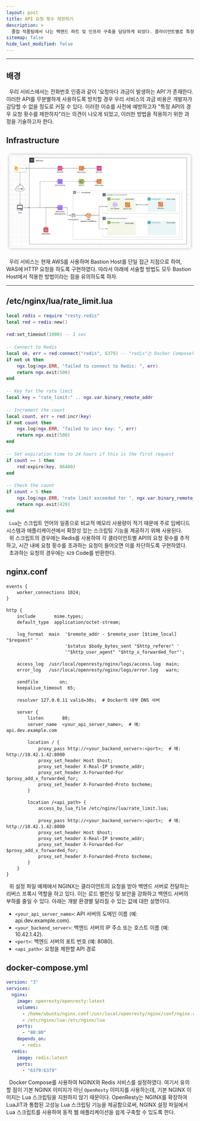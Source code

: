 ```yaml
---
layout: post
title: API 요청 횟수 제한하기
description: >
  졸업 작품팀에서 나는 백엔드 파트 및 인프라 구축을 담당하게 되었다. 클라이언트별로 특정 API의 요청 횟수를 제한하기 위한 방법을 기술하고자 한다.
sitemap: false
hide_last_modified: false
---
```


---

## 배경

&nbsp; 우리 서비스에서는 전화번호 인증과 같이 '요청마다 과금이 발생하는 API'가 존재한다. 이러한 API를 무분별하게 사용하도록 방치할 경우 우리 서비스의 과금 비용은 개발자가 감당할 수 없을 정도로 커질 수 있다. 이러한 이슈를 사전에 예방하고자 "특정 API의 경우 요청 횟수를 제한하자"라는 의견이 나오게 되었고, 이러한 방법을 적용하기 위한 과정을 기술하고자 한다.

## Infrastructure

![alt text](../../assets/img/docs/api-request-count-limit/image.png)

&nbsp; 우리 서비스는 현재 AWS를 사용하며 Bastion Host를 단일 접근 지점으로 하여, WAS에 HTTP 요청을 하도록 구현하였다. 따라서 아래에 서술할 방법도 모두 Bastion Host에서 적용한 방법이라는 점을 유의하도록 하자.

---

## /etc/nginx/lua/rate_limit.lua

```lua
local redis = require "resty.redis"
local red = redis:new()

red:set_timeout(1000) -- 1 sec

-- Connect to Redis
local ok, err = red:connect("redis", 6379) -- "redis"는 Docker Compose에서 정의한 서비스 이름입니다.
if not ok then
    ngx.log(ngx.ERR, "failed to connect to Redis: ", err)
    return ngx.exit(500)
end

-- Key for the rate limit
local key = "rate_limit:" .. ngx.var.binary_remote_addr

-- Increment the count
local count, err = red:incr(key)
if not count then
    ngx.log(ngx.ERR, "failed to incr key: ", err)
    return ngx.exit(500)
end

-- Set expiration time to 24 hours if this is the first request
if count == 1 then
    red:expire(key, 86400)
end

-- Check the count
if count > 5 then
    ngx.log(ngx.ERR, "rate limit exceeded for ", ngx.var.binary_remote_addr)
    return ngx.exit(429)
end
```

&nbsp; `Lua`는 스크립트 언어의 일종으로 비교적 메모리 사용량이 적기 때문에 주로 임베디드 시스템과 애플리케이션에서 확장성 있는 스크립팅 기능을 제공하기 위해 사용된다.<br>
&nbsp; 위 스크립트의 경우에는 Redis를 사용하여 각 클라이언트별 API의 요청 횟수를 추적하고, 시간 내에 요청 횟수를 초과하는 요청이 들어오면 이를 차단하도록 구현하였다.<br>
&nbsp; 초과하는 요청의 경우에는 `429` Code를 반환한다.

## nginx.conf

```nginx
events {
    worker_connections 1024;
}

http {
    include       mime.types;
    default_type  application/octet-stream;

    log_format  main  '$remote_addr - $remote_user [$time_local] "$request" '
                      '$status $body_bytes_sent "$http_referer" '
                      '"$http_user_agent" "$http_x_forwarded_for"';

    access_log  /usr/local/openresty/nginx/logs/access.log  main;
    error_log   /usr/local/openresty/nginx/logs/error.log   warn;

    sendfile        on;
    keepalive_timeout  65;

    resolver 127.0.0.11 valid=30s;  # Docker의 내부 DNS 서버

    server {
        listen       80;
        server_name  <your_api_server_name>;  # 예: api.dev.example.com

        location / {
            proxy_pass http://<your_backend_server>:<port>;  # 예: http://10.42.1.42:8080
            proxy_set_header Host $host;
            proxy_set_header X-Real-IP $remote_addr;
            proxy_set_header X-Forwarded-For $proxy_add_x_forwarded_for;
            proxy_set_header X-Forwarded-Proto $scheme;
        }

        location /<api_path> {
            access_by_lua_file /etc/nginx/lua/rate_limit.lua;

            proxy_pass http://<your_backend_server>:<port>;  # 예: http://10.42.1.42:8080
            proxy_set_header Host $host;
            proxy_set_header X-Real-IP $remote_addr;
            proxy_set_header X-Forwarded-For $proxy_add_x_forwarded_for;
            proxy_set_header X-Forwarded-Proto $scheme;
        }
    }
}
```

&nbsp; 위 설정 파일 예제에서 NGINX는 클라이언트의 요청을 받아 백엔드 서버로 전달하는 리버스 프록시 역할을 하고 있다. 이는 로드 밸런싱 및 보안을 강화하고 백엔드 서버의 부하를 줄일 수 있다. 아래는 개발 환경별 달라질 수 있는 값에 대한 설명이다.

- `<your_api_server_name>`: API 서버의 도메인 이름 (예: api.dev.example.com).
- `<your_backend_server>`: 백엔드 서버의 IP 주소 또는 호스트 이름 (예: 10.42.1.42).
- `<port>`: 백엔드 서버의 포트 번호 (예: 8080).
- `<api_path>`: 요청을 제한할 API 경로

## docker-compose.yml

```yaml
version: "3"
services:
  nginx:
    image: openresty/openresty:latest
    volumes:
      - /home/ubuntu/nginx.conf:/usr/local/openresty/nginx/conf/nginx.conf
      - /etc/nginx/lua:/etc/nginx/lua
    ports:
      - "80:80"
    depends_on:
      - redis
  redis:
    image: redis:latest
    ports:
      - "6379:6379"
```

&nbsp; Docker Compose를 사용하여 NGINX와 Redis 서비스를 설정하였다. 여기서 유의할 점이 기본 NGINX 이미지가 아닌 `OpenResty` 이미지를 사용하는데, 기본 NGINX 이미지는 Lua 스크립팅을 지원하지 않기 때문이다. OpenResty는 NGINX를 확장하여 LuaJIT과 통합된 고성능 Lua 스크립팅 기능을 제공함으로써, NGINX 설정 파일에서 Lua 스크립트를 사용하여 동적 웹 애플리케이션을 쉽게 구축할 수 있도록 한다.
